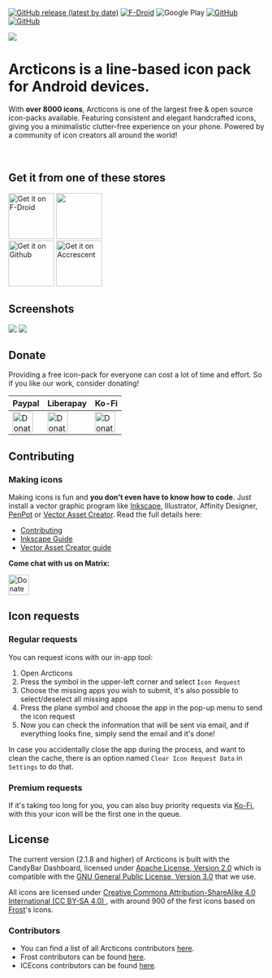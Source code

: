 [<img alt="GitHub release (latest by date)" src="https://img.shields.io/github/v/release/Donnnno/Arcticons">](https://github.com/Donnnno/Arcticons/releases/latest) 
[<img alt="F-Droid" src="https://img.shields.io/f-droid/v/com.donnnno.arcticons">](https://f-droid.org/packages/com.donnnno.arcticons) 
<img alt="Google Play" src="https://img.shields.io/endpoint?color=green&logo=google-play&logoColor=green&url=https%3A%2F%2Fplay.cuzi.workers.dev%2Fplay%3Fi%3Dcom.donnnno.arcticons%26l%3DGoogle%2520Play%26m%3D%24version">
[<img alt="GitHub" src="https://img.shields.io/github/downloads/donnnno/arcticons/total?label=github%20downloads">](https://github.com/Donnnno/Arcticons/releases/latest) 
[<img alt="GitHub" src="https://img.shields.io/github/downloads/donnnno/arcticons/latest/total">](https://github.com/Donnnno/Arcticons/releases/latest) 

<img src='https://raw.githubusercontent.com/Donnnno/Arcticons/main/github/header-background.png'>

# Arcticons is a line-based icon pack for Android devices.
With **over 8000 icons**, Arcticons is one of the largest free & open source icon-packs available. Featuring consistent and elegant handcrafted icons, giving you a minimalistic clutter-free experience on your phone.
Powered by a community of icon creators all around the world!
<br>
<br>
<br>
## Get it from one of these stores
[<img src="https://f-droid.org/badge/get-it-on.png" alt="Get it on F-Droid" height="90">](https://f-droid.org/packages/com.donnnno.arcticons)
[<img src="https://play.google.com/intl/en_us/badges/static/images/badges/en_badge_web_generic.png" height="90">](https://play.google.com/store/apps/details?id=com.donnnno.arcticons)<br>
[<img src="https://camo.githubusercontent.com/35b4ec18c762358fb784f9e973f77cf6eb596f2240e69a4c6c093a836655d889/68747470733a2f2f692e6962622e636f2f71306d6463345a2f6765742d69742d6f6e2d6769746875622e706e67" alt="Get it on Github" height="90">](https://github.com/Donnnno/Arcticons/releases)
[<img src="https://accrescent.app/badges/get-it-on.png" alt="Get it on Accrescent" height="90">](https://accrescent.app/app/com.donnnno.arcticons)


## Screenshots

<img src='https://raw.githubusercontent.com/Donnnno/Arcticons/main/github/phonescreenshotsdark.jpg'>
<img src='https://raw.githubusercontent.com/Donnnno/Arcticons/main/github/phonescreenshotslight.jpg'>

## Donate

Providing a free icon-pack for everyone can cost a lot of time and effort. So if you like our work, consider donating!

|Paypal|Liberapay|Ko-Fi|
|---|---|---|
|<a href="https://www.paypal.com/paypalme/onnovdd"><img height="40" alt="Donate using Paypal" src="https://github.com/Donnnno/Arcticons/blob/main/github/pp_button.svg"></a>|<a href="https://liberapay.com/Donno/donate"><img height="40" alt="Donate using Liberapay" src="https://github.com/Donnnno/Arcticons/blob/main/github/lp_button.svg"></a>|<a href="https://Ko-fi.com/donno_"><img height="40" alt="Donate using Ko-Fi" src="https://github.com/Donnnno/Arcticons/blob/main/github/kofi_button.svg"></a>

## Contributing

### Making icons

Making icons is fun and **you don't even have to know how to code**. Just install a vector graphic program like [Inkscape](https://inkscape.org/en/), Illustrator, Affinity Designer, [PenPot](https://penpot.app/) or [Vector Asset Creator](https://play.google.com/store/apps/details?id=com.inglesdivino.vectorassetcreator). 
Read the full details here: 
- [Contributing](CONTRIBUTING.md)
- [Inkscape Guide](guides/Inkscape_Guide.md)
- [Vector Asset Creator guide](guides/Vector_Asset_Creator.md)

**Come chat with us on Matrix:**

<a href="https://matrix.to/#/#arcticons-central:matrix.org"><img height="40" alt="Donate using Paypal" src="https://github.com/Donnnno/Arcticons/blob/main/github/matrix_button.svg"></a>

## Icon requests

### Regular requests
You can request icons with our in-app tool:
1. Open Arcticons
2. Press the symbol in the upper-left corner and select `Icon Request`
3. Choose the missing apps you wish to submit, it's also possible to select/deselect all missing apps
4. Press the plane symbol and choose the app in the pop-up menu to send the icon request
5. Now you can check the information that will be sent via email, and if everything looks fine, simply send the email and it's done!

In case you accidentally close the app during the process, and want to clean the cache, there is an option named `Clear Icon Request Data` in `Settings` to do that.

### Premium requests
If it's taking too long for you, you can also buy priority requests via <a href="https://Ko-fi.com/donno_">Ko-Fi</a>, with this your icon will be the first one in the queue.

## License

The current version (2.1.8 and higher) of Arcticons is built with the CandyBar Dashboard, licensed under [Apache License, Version 2.0](https://www.apache.org/licenses/LICENSE-2.0)  which is compatible with the [GNU General Public License, Version 3.0](https://www.gnu.org/licenses/gpl-3.0.en.html) that we use.

All icons are licensed under [Creative Commons Attribution-ShareAlike 4.0 International (CC BY-SA 4.0) ](https://creativecommons.org/licenses/by-sa/4.0/), with around 900 of the first icons based on [Frost](https://github.com/dkanada/frost)'s icons.

### Contributors

- You can find a list of all Arcticons contributors [here](https://github.com/Donnnno/Arcticons/graphs/contributors).
- Frost contributors can be found [here](https://github.com/dkanada/frost/graphs/contributors).
- ICEcons contributors can be found [here](https://github.com/1C3/ICEcons/graphs/contributors). 

